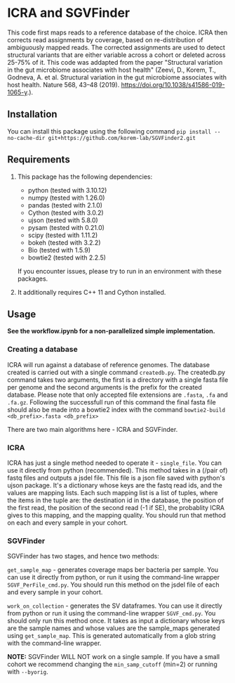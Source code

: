 # ICRA and SGVFinder

This code first maps reads to a reference database of the choice. 
ICRA then corrects read assignments by coverage, based on re-distribution
of ambiguously mapped reads. The corrected assignments are used to detect
structural variants that are either variable across a cohort or deleted 
across 25-75% of it. 
This code was addapted from the paper "Structural variation in the gut 
microbiome associates with host health" (Zeevi, D., Korem, T., Godneva, A. et al. 
Structural variation in the gut microbiome associates with host health. Nature 568, 43–48 (2019). https://doi.org/10.1038/s41586-019-1065-y.).


## Installation 
You can install this package using the following command `pip install --no-cache-dir git+https://github.com/korem-lab/SGVFinder2.git`

## Requirements

1. This package has the following dependencies:
    - python (tested with 3.10.12)
    - numpy (tested with 1.26.0)
    - pandas (tested with 2.1.0)
    - Cython (tested with 3.0.2)
    - ujson (tested with 5.8.0)
    - pysam (tested with 0.21.0)
    - scipy (tested with 1.11.2)
    - bokeh (tested with 3.2.2)
    - Bio (tested with 1.5.9)
    - bowtie2 (tested with 2.2.5)

    If you encounter issues, please try to run in an environment with these packages.
2. It additionally requires C++ 11 and Cython installed.
    
## Usage

**See the workflow.ipynb for a non-parallelized simple implementation.**

### Creating a database
ICRA will run against a database of reference genomes. The database created is carried out with a single command ```createdb.py```. 
The createdb.py command takes two arguments, the first is a directory with a single fasta file per genome and the second arguments is the prefix for the created database.
Please note that only accepted file extensions are ```.fasta```, ```.fa``` and ```.fa.gz```. 
Following the successfull run of this command the final fasta file should also be made into a bowtie2 index with the command ```bowtie2-build <db_prefix>.fasta <db_prefix>```

There are two main algorithms here - ICRA and SGVFinder.

### ICRA
ICRA has just a single method needed to operate it - ```single_file```. You 
can use it directly from python (recommended). This method takes in a (/pair of) 
fastq files and outputs a jsdel file. This file is a json file saved
with python's ujson package. It's a dictionary whose keys are the fastq
read ids, and the values are mapping lists. Each such mapping list is
a list of tuples, where the items in the tuple are: the destination id
in the database, the position of the first read, the position of the 
second read (-1 if SE), the probablity ICRA gives to this mapping, 
and the mapping quality.
You should run that method on each and every sample in your cohort.

### SGVFinder
SGVFinder has two stages, and hence two methods:

```get_sample_map``` - generates coverage maps ber bacteria per sample. You 
can use it directly from python, or run it using the command-line 
wrapper ```SGVF_PerFile_cmd.py```. You should run this method on the jsdel file
of each and every sample in your cohort.

```work_on_collection``` - generates the SV dataframes. You can use it
directly from python or run it using the command-line wrapper ```SGVF_cmd.py```.
You should only run this method once. It takes as input a dictionary
whose keys are the sample names and whose values are the sample_maps 
generated using ```get_sample_map```. This is generated automatically from a
glob string with the command-line wrapper.

**NOTE:** SGVFinder WILL NOT work on a single sample. If you have a small 
cohort we recommend changing the ```min_samp_cutoff``` (min=2) or running with ```--byorig```.

